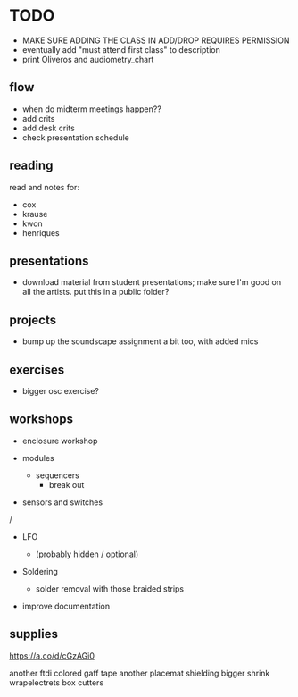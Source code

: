 # TODO

- MAKE SURE ADDING THE CLASS IN ADD/DROP REQUIRES PERMISSION
- eventually add "must attend first class" to description
- print Oliveros and audiometry_chart




## flow

- when do midterm meetings happen??
- add crits
- add desk crits
- check presentation schedule


## reading

read and notes for:
- cox
- krause
- kwon
- henriques



## presentations

- download material from student presentations; make sure I'm good on all the artists. put this in a public folder?


## projects

- bump up the soundscape assignment a bit too, with added mics

## exercises

- bigger osc exercise?


## workshops


- enclosure workshop

- modules
    - sequencers
        - break out

- sensors and switches


/

- LFO
    - (probably hidden / optional)


- Soldering
    - solder removal with those braided strips


- improve documentation


## supplies

https://a.co/d/cGzAGi0

another ftdi
colored gaff tape
another placemat
shielding
bigger shrink wrapelectrets
box cutters